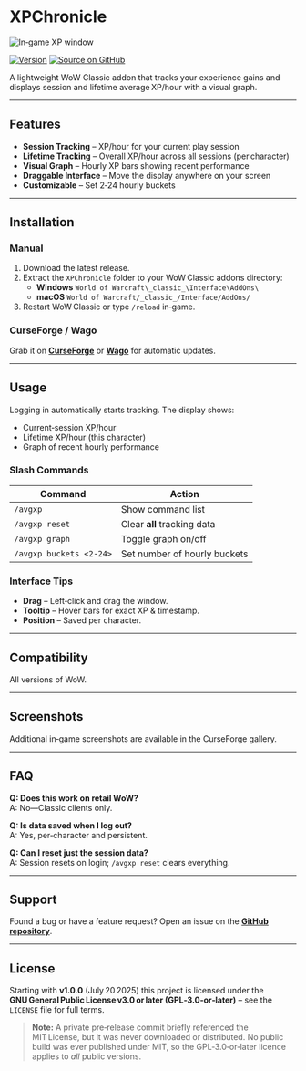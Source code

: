 # XPChronicle
![In‑game XP window](https://raw.githubusercontent.com/matthewschaney/XPChronicle/main/screenshot.png)

[![Version](https://img.shields.io/github/v/release/matthewschaney/XPChronicle?label=latest&style=flat-square)](https://github.com/matthewschaney/XPChronicle/releases)
[![Source on GitHub](https://img.shields.io/badge/source-github-black?logo=github&style=flat-square)](https://github.com/matthewschaney/XPChronicle)

A lightweight WoW Classic addon that tracks your experience gains and displays session and lifetime average XP/hour with a visual graph.

---

## Features
- **Session Tracking** – XP/hour for your current play session  
- **Lifetime Tracking** – Overall XP/hour across all sessions (per character)  
- **Visual Graph** – Hourly XP bars showing recent performance  
- **Draggable Interface** – Move the display anywhere on your screen  
- **Customizable** – Set 2‑24 hourly buckets

---

## Installation

### Manual
1. Download the latest release.
2. Extract the `XPChronicle` folder to your WoW Classic addons directory:  
   - **Windows** `World of Warcraft\_classic_\Interface\AddOns\`  
   - **macOS** `World of Warcraft/_classic_/Interface/AddOns/`
3. Restart WoW Classic or type `/reload` in‑game.

### CurseForge / Wago
Grab it on **[CurseForge](https://www.curseforge.com/wow/addons/xpchronicle)** or **[Wago](https://addons.wago.io/addons/xpchronicle)** for automatic updates.

---

## Usage

Logging in automatically starts tracking. The display shows:

- Current‑session XP/hour  
- Lifetime XP/hour (this character)  
- Graph of recent hourly performance  

### Slash Commands

| Command | Action |
|---------|--------|
| `/avgxp` | Show command list |
| `/avgxp reset` | Clear **all** tracking data |
| `/avgxp graph` | Toggle graph on/off |
| `/avgxp buckets <2‑24>` | Set number of hourly buckets |

### Interface Tips

* **Drag** – Left‑click and drag the window.  
* **Tooltip** – Hover bars for exact XP & timestamp.  
* **Position** – Saved per character.

---

## Compatibility

All versions of WoW.

---

## Screenshots
Additional in‑game screenshots are available in the CurseForge gallery.

---

## FAQ

**Q: Does this work on retail WoW?**  
A: No—Classic clients only.

**Q: Is data saved when I log out?**  
A: Yes, per‑character and persistent.

**Q: Can I reset just the session data?**  
A: Session resets on login; `/avgxp reset` clears everything.

---

## Support

Found a bug or have a feature request? Open an issue on the **[GitHub repository](https://github.com/matthewschaney/XPChronicle/issues)**.

---

## License

Starting with **v1.0.0** (July 20 2025) this project is licensed under the  
**GNU General Public License v3.0 or later (GPL‑3.0‑or‑later)** – see the `LICENSE` file for full terms.

> **Note:** A private pre‑release commit briefly referenced the MIT License, but it was never downloaded or distributed. No public build was ever published under MIT, so the GPL‑3.0‑or‑later licence applies to *all* public versions.

